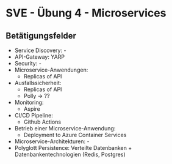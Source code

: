 # SVE - Übung 4 - Microservices

## Betätigungsfelder

- Service Discovery: -
- API-Gateway: YARP
- Security: -
- Microservice-Anwendungen:
  - Replicas of API
- Ausfallssicherheit:
  - Replicas of API
  - Polly -> ??
- Monitoring:
  - Aspire
- CI/CD Pipeline:
  - Github Actions
- Betrieb einer Microservice-Anwendung:
  - Deployment to Azure Container Services
- Microservice-Architekturen: -
- Polyglott Persistence: Verteilte Datenbanken + Datenbankentechnologien (Redis, Postgres)
